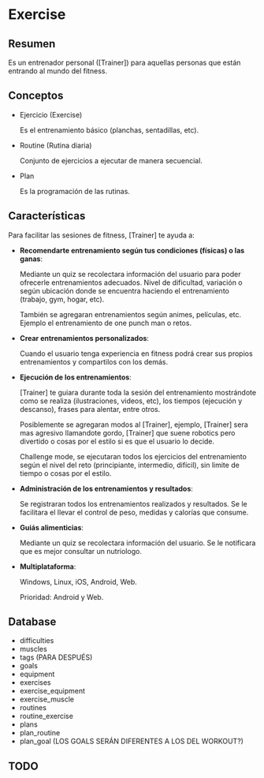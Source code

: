 # Exercise

## Resumen

Es un entrenador personal ([Trainer]) para aquellas personas que están entrando al mundo del fitness.

## Conceptos

-   Ejercicio (Exercise)

    Es el entrenamiento básico (planchas, sentadillas, etc).

-   Routine (Rutina diaria)

    Conjunto de ejercicios a ejecutar de manera secuencial.

-   Plan

    Es la programación de las rutinas.

## Características

Para facilitar las sesiones de fitness, [Trainer] te ayuda a:

-   **Recomendarte entrenamiento según tus condiciones (físicas) o las ganas**:

    Mediante un quiz se recolectara información del usuario para poder ofrecerle entrenamientos adecuados. Nivel de dificultad, variación o según ubicación donde se encuentra haciendo el entrenamiento (trabajo, gym, hogar, etc).

    También se agregaran entrenamientos según animes, películas, etc. Ejemplo el entrenamiento de one punch man o retos.

-   **Crear entrenamientos personalizados**:

    Cuando el usuario tenga experiencia en fitness podrá crear sus propios entrenamientos y compartilos con los demás.

-   **Ejecución de los entrenamientos**:

    [Trainer] te guiara durante toda la sesión del entrenamiento mostrándote como se realiza (ilustraciones, videos, etc), los tiempos (ejecución y descanso), frases para alentar, entre otros.

    Posiblemente se agregaran modos al [Trainer], ejemplo, [Trainer] sera mas agresivo llamandote gordo, [Trainer] que suene robotics pero divertido o cosas por el estilo si es que el usuario lo decide.

    Challenge mode, se ejecutaran todos los ejercicios del entrenamiento según el nivel del reto (principiante, intermedio, difícil), sin limite de tiempo o cosas por el estilo.

-   **Administración de los entrenamientos y resultados**:

    Se registraran todos los entrenamientos realizados y resultados. Se le facilitara el llevar el control de peso, medidas y calorías que consume.

-   **Guiás alimenticias**:

    Mediante un quiz se recolectara información del usuario. Se le notificara que es mejor consultar un nutriologo.

-   **Multiplataforma**:

    Windows, Linux, iOS, Android, Web.

    Prioridad: Android y Web.

## Database

-   difficulties
-   muscles
-   tags (PARA DESPUÉS)
-   goals
-   equipment
-   exercises
-   exercise_equipment
-   exercise_muscle
-   routines
-   routine_exercise
-   plans
-   plan_routine
-   plan_goal (LOS GOALS SERÁN DIFERENTES A LOS DEL WORKOUT?)

## TODO
